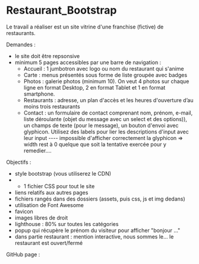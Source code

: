 # Restaurant_Bootstrap

Le travail a réaliser est un site vitrine d'une franchise (fictive) de restaurants. 

Demandes : 
  - le site doit être repsonsive
  - minimum 5 pages accessibles par une barre de navigation :
      - Accueil : 1 jumbotron avec logo ou nom du restaurant qui s'anime
      - Carte : menus présentés sous forme de liste groupée avec badges
      - Photos : galerie photos (minimum 10). On veut 4 photos sur chaque ligne en format Desktop, 2 en format Tablet et 1 en format smartphone.
      - Restaurants : adresse, un plan d'accès et les heures d'ouverture d’au moins trois restaurants
      - Contact : un formulaire de contact comprenant nom, prénom, e-mail, liste déroulante (objet du message avec un select et des options)), un champs de texte (pour le message), un bouton d'envoi avec glyphicon. Utilisez des labels pour lier les descriptions d'input avec leur input ---- impossible d'afficher correctement la glyphicon => width rest à 0 quelque que soit la tentative exercée pour y remedier....

Objectifs :
 - style bootstrap (vous utiliserez le CDN)
 - + 1 fichier CSS pour tout le site
 - liens relatifs aux autres pages
 - fichiers rangés dans des dossiers (assets, puis css, js et img dedans)
 - utilisation de Font Awesome
 - favicon
 - images libres de droit
 - lighthouse : 80% sur toutes les catégories
 - popup qui récupère le prénom du visiteur pour afficher "bonjour ..."
 - dans partie restaurant : mention interactive, nous sommes le... le restaurant est ouvert/fermé
 
GitHub page : 
